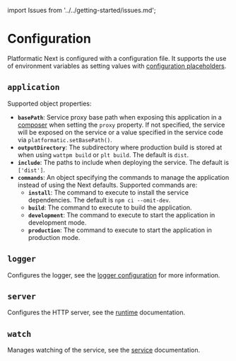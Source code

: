 import Issues from '../../getting-started/issues.md';

# Configuration

Platformatic Next is configured with a configuration file. It supports the use
of environment variables as setting values with [configuration placeholders](#configuration-placeholders).

## `application`

Supported object properties:

- **`basePath`**: Service proxy base path when exposing this application in a [composer](../../composer/configuration.md) when setting the `proxy` property. If not specified, the service will be exposed on the service or a value specified in the service code via `platformatic.setBasePath()`.
- **`outputDirectory`**: The subdirectory where production build is stored at when using `wattpm build` or `plt build`. The default is `dist`.
- **`include`**: The paths to include when deploying the service. The default is `['dist']`.
- **`commands`**: An object specifying the commands to manage the application instead of using the Next defaults. Supported commands are:
  - **`install`**: The command to execute to install the service dependencies. The default is `npm ci --omit-dev`.
  - **`build`**: The command to execute to build the application.
  - **`development`**: The command to execute to start the application in development mode.
  - **`production`**: The command to execute to start the application in production mode.

## `logger`

Configures the logger, see the [logger configuration](https://www.fastify.io/docs/latest/Reference/Server/#logger) for more information.

## `server`

Configures the HTTP server, see the [runtime](../../runtime/configuration.md#server) documentation.

## `watch`

Manages watching of the service, see the [service](../../service/configuration.md#watch) documentation.

<Issues />
